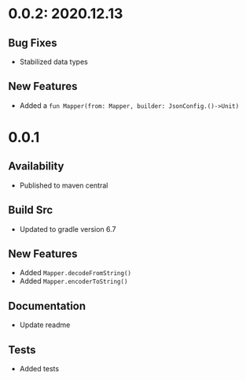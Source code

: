 # 0.0.2: 2020.12.13
## Bug Fixes
- Stabilized data types

## New Features
- Added a `fun Mapper(from: Mapper, builder: JsonConfig.()->Unit)`
 

# 0.0.1
## Availability
- Published to maven central

## Build Src
- Updated to gradle version 6.7

## New Features
- Added `Mapper.decodeFromString()`
- Added `Mapper.encoderToString()`

## Documentation
- Update readme

## Tests
- Added tests